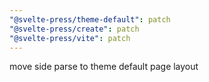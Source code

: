 ```yaml
---
"@svelte-press/theme-default": patch
"@svelte-press/create": patch
"@svelte-press/vite": patch
---
```


move side parse to theme default page layout
